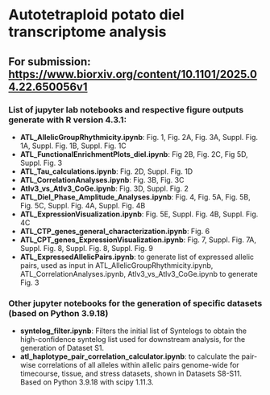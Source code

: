 # Autotetraploid potato diel transcriptome analysis

## For submission: https://www.biorxiv.org/content/10.1101/2025.04.22.650056v1

### List of jupyter lab notebooks and respective figure outputs generate with R version 4.3.1: 

* **ATL_AllelicGroupRhythmicity.ipynb**: Fig. 1, Fig. 2A, Fig. 3A, Suppl. Fig. 1A, Suppl. Fig. 1B, Suppl. Fig. 1C
* **ATL_FunctionalEnrichmentPlots_diel.ipynb**: Fig 2B, Fig. 2C, Fig 5D, Suppl. Fig. 3
* **ATL_Tau_calculations.ipynb**: Fig. 2D, Suppl. Fig. 1D
* **ATL_CorrelationAnalyses.ipynb**: Fig. 3B, Fig. 3C
* **Atlv3_vs_Atlv3_CoGe.ipynb**: Fig. 3D, Suppl. Fig. 2
* **ATL_Diel_Phase_Amplitude_Analyses.ipynb**: Fig. 4, Fig. 5A, Fig. 5B, Fig. 5C, Suppl. Fig. 4A, Suppl. Fig. 4B
* **ATL_ExpressionVisualization.ipynb**: Fig. 5E, Suppl. Fig. 4B, Suppl. Fig. 4C
* **ATL_CTP_genes_general_characterization.ipynb**: Fig. 6
* **ATL_CPT_genes_ExpressionVisualization.ipynb**: Fig. 7, Suppl. Fig. 7A, Suppl. Fig. 8, Suppl. Fig. 8, Suppl. Fig. 9
* **ATL_ExpressedAllelicPairs.ipynb**: to generate list of expressed allelic pairs, used as input in ATL_AllelicGroupRhythmicity.ipynb, ATL_CorrelationAnalyses.ipynb, Atlv3_vs_Atlv3_CoGe.ipynb to generate Fig. 3

### Other jupyter notebooks for the generation of specific datasets (based on Python 3.9.18)
* **syntelog_filter.ipynb**: Filters the initial list of Syntelogs to obtain the high-confidence syntelog list used for downstream analysis, for the generation of Dataset S1. 
* **atl_haplotype_pair_correlation_calculator.ipynb**: to calculate the pair-wise correlations of all alleles within allelic pairs genome-wide for timecourse, tissue, and stress datasets, shown in Datasets S8-S11. Based on Python 3.9.18 with scipy 1.11.3.










